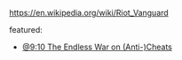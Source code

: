 https://en.wikipedia.org/wiki/Riot_Vanguard

featured:
- [@9:10 The Endless War on (Anti-)Cheats](https://youtu.be/cxJwFYkXs20?t=550)
